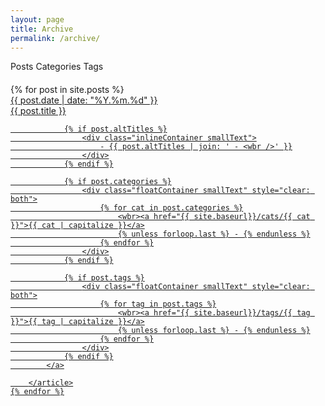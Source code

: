 ```yaml
---
layout: page
title: Archive
permalink: /archive/
---
```


<div class="floatContainer" style="margin-bottom: 20px">
	<a class="hoverLink filterButton" id="selectedLink" onclick="showOnly(this, 'posts');">Posts</a>
	<a class="hoverLink filterButton" onclick="showOnly(this, 'categories');">Categories</a>
	<a class="hoverLink filterButton" onclick="showOnly(this, 'tags');">Tags</a>
</div>

<div class="group" id="posts">
	{% for post in site.posts %}
		<article class="post">
			<a href="{{ site.baseurl }}{{ post.url }}" class="hoverLink floatContainer">
				<div class="postDate">{{ post.date | date: "%Y.%m.%d" }}</div>
				<div class="postTitle">{{ post.title }}</div>

				{% if post.altTitles %}
					<div class="inlineContainer smallText">
						- {{ post.altTitles | join: ' - <wbr />' }}
					</div>
				{% endif %}

				{% if post.categories %}
					<div class="floatContainer smallText" style="clear: both">
						{% for cat in post.categories %}
							<wbr><a href="{{ site.baseurl}}/cats/{{ cat }}">{{ cat | capitalize }}</a>
							{% unless forloop.last %} - {% endunless %}
						{% endfor %}
					</div>
				{% endif %}

				{% if post.tags %}
					<div class="floatContainer smallText" style="clear: both">
						{% for tag in post.tags %}
							<wbr><a href="{{ site.baseurl}}/tags/{{ tag }}">{{ tag | capitalize }}</a>
							{% unless forloop.last %} - {% endunless %}
						{% endfor %}
					</div>
				{% endif %}
			</a>

		</article>
	{% endfor %}
</div>

<div class="group" style="display: none;" id="categories">
	<table>
	{% for cat in site.categories %}
		<tr class="hoverLink">
			<td><a href="{{ site.baseurl }}/cats/{{ cat | first }}">{{ cat | last | size }} - {{ cat | first | capitalize }}</a></td>
		</tr>
	{% endfor %}
	</table>
</div>

<div class="group" style="display: none;" id="tags">
	<table>
	{% for tag in site.tags %}
		<tr class="hoverLink">
			<td><a href="{{ site.baseurl }}/tags/{{ tag | first }}">{{ tag | last | size }} - {{ tag | first | capitalize }}</a></td>
		</tr>
	{% endfor %}
	</table>
</div>

<script type="text/javascript">
	function showOnly(element, id) {
		document.getElementById("selectedLink").id = '';
		element.id = "selectedLink";

    var groups = document.getElementsByClassName("group");
    for(var i = 0; i < groups.length; i++) {
	  	groups[i].style.display = "none";
		}
    document.getElementById(id).style.display = "block";
	}
</script>